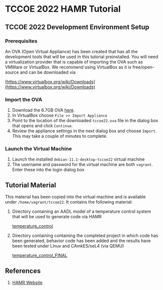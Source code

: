 # TCCOE 2022 HAMR Tutorial

## TCCOE 2022 Development Environment Setup

### Prerequisites

An OVA (Open Virtual Appliance) has been created that has all the development tools that will be used in this tutorial preinstalled. You will need a virtualization provider that is capable of importing the OVA such as VMWare or VirtualBox.  We recommend using VirtualBox as it is free/open-source and can be downloaded via 

[https://www.virtualbox.org/wiki/Downloads](https://www.virtualbox.org/wiki/Downloads)


### Import the OVA

1. Download the 6.7GB OVA [here](https://drive.google.com/file/d/16bCMkBtSoHY9fZKJIEKdMjQK5K5C7w0P/view?usp=sharing).
1. In VirtualBox choose ``File >> Import Appliance``
1. Point to the location of the downloaded ``tccoe22.ova`` file in the dialog box that opens and click ``Continue``.
1. Review the appliance settings in the next dialog box and choose ``Import``.  This may take a couple of minutes to complete.

### Launch the Virtual Machine

1. Launch the installed ``debian-11.1-desktop-tccoe22`` virtual machine
2. The username and password for the virtual machine are both ``vagrant``.  Enter these into the login dialog box 


## Tutorial Material

This material has been copied into the virtual machine and is available under ``/home/vagrant/tccoe22``.  It contains the following material:

1. Directory containing an AADL model of a temperature control system that will be used to generate code via HAMR
 
   [temperature_control](temperature_control)
   
1. Directory containing containing the completed project in which code has been generated, behavior code has been 
   added and the results have been tested under Linux and CAmkES/seL4 (via QEMU)
   
   [temperature_control_FINAL](temperature_control_FINAL)

## References

1. [HAMR Website](https://hamr.sireum.org/)
